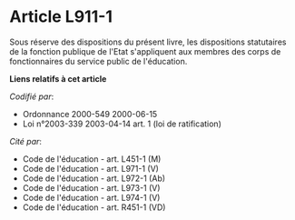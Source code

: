 # Article L911-1

Sous réserve des dispositions du présent livre, les dispositions statutaires de la fonction publique de l'Etat s'appliquent
aux membres des corps de fonctionnaires du service public de l'éducation.

**Liens relatifs à cet article**

_Codifié par_:

  - Ordonnance 2000-549 2000-06-15
  - Loi n°2003-339 2003-04-14 art. 1 (loi de ratification)

_Cité par_:

  - Code de l'éducation - art. L451-1 (M)
  - Code de l'éducation - art. L971-1 (V)
  - Code de l'éducation - art. L972-1 (Ab)
  - Code de l'éducation - art. L973-1 (V)
  - Code de l'éducation - art. L974-1 (V)
  - Code de l'éducation - art. R451-1 (VD)
